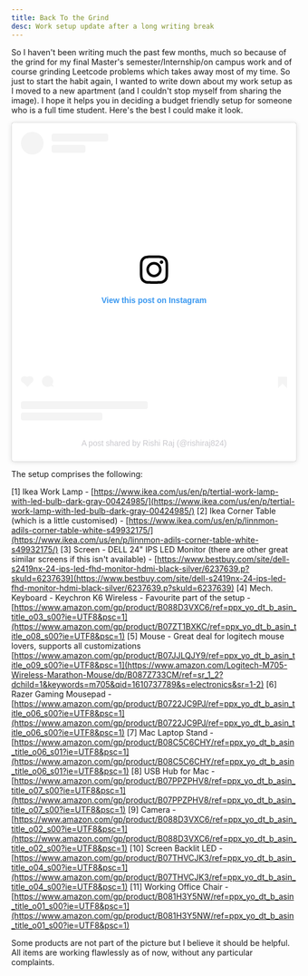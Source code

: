 ```yaml
---
title: Back To the Grind
desc: Work setup update after a long writing break
---
```


So I haven't been writing much the past few months, much so because of the grind for my final Master's semester/Internship/on campus work and of course grinding Leetcode problems which takes away most of my time. So just to start the habit again, I wanted to write down about my work setup as I moved to a new apartment (and I couldn't stop myself from sharing the image). I hope it helps you in deciding a budget friendly setup for someone who is a full time student. Here's the best I could make it look.

<blockquote class="instagram-media" data-instgrm-captioned data-instgrm-permalink="[https://www.instagram.com/p/CDpJPsZpluF/?utm_source=ig_embed&amp;utm_campaign=loading](https://www.instagram.com/p/CDpJPsZpluF/?utm_source=ig_embed&amp;utm_campaign=loading)" data-instgrm-version="13" style=" background:#FFF; border:0; border-radius:3px; box-shadow:0 0 1px 0 rgba(0,0,0,0.5),0 1px 10px 0 rgba(0,0,0,0.15); margin: 1px; max-width:540px; min-width:326px; padding:0; width:99.375%; width:-webkit-calc(100% - 2px); width:calc(100% - 2px);"><div style="padding:16px;"> <a href="[https://www.instagram.com/p/CDpJPsZpluF/?utm_source=ig_embed&amp;utm_campaign=loading](https://www.instagram.com/p/CDpJPsZpluF/?utm_source=ig_embed&amp;utm_campaign=loading)" style=" background:#FFFFFF; line-height:0; padding:0 0; text-align:center; text-decoration:none; width:100%;" target="_blank"> <div style=" display: flex; flex-direction: row; align-items: center;"> <div style="background-color: #F4F4F4; border-radius: 50%; flex-grow: 0; height: 40px; margin-right: 14px; width: 40px;"></div> <div style="display: flex; flex-direction: column; flex-grow: 1; justify-content: center;"> <div style=" background-color: #F4F4F4; border-radius: 4px; flex-grow: 0; height: 14px; margin-bottom: 6px; width: 100px;"></div> <div style=" background-color: #F4F4F4; border-radius: 4px; flex-grow: 0; height: 14px; width: 60px;"></div></div></div><div style="padding: 19% 0;"></div> <div style="display:block; height:50px; margin:0 auto 12px; width:50px;"><svg width="50px" height="50px" viewBox="0 0 60 60" version="1.1" xmlns="[https://www.w3.org/2000/svg](https://www.w3.org/2000/svg)" xmlns:xlink="[https://www.w3.org/1999/xlink](https://www.w3.org/1999/xlink)"><g stroke="none" stroke-width="1" fill="none" fill-rule="evenodd"><g transform="translate(-511.000000, -20.000000)" fill="#000000"><g><path d="M556.869,30.41 C554.814,30.41 553.148,32.076 553.148,34.131 C553.148,36.186 554.814,37.852 556.869,37.852 C558.924,37.852 560.59,36.186 560.59,34.131 C560.59,32.076 558.924,30.41 556.869,30.41 M541,60.657 C535.114,60.657 530.342,55.887 530.342,50 C530.342,44.114 535.114,39.342 541,39.342 C546.887,39.342 551.658,44.114 551.658,50 C551.658,55.887 546.887,60.657 541,60.657 M541,33.886 C532.1,33.886 524.886,41.1 524.886,50 C524.886,58.899 532.1,66.113 541,66.113 C549.9,66.113 557.115,58.899 557.115,50 C557.115,41.1 549.9,33.886 541,33.886 M565.378,62.101 C565.244,65.022 564.756,66.606 564.346,67.663 C563.803,69.06 563.154,70.057 562.106,71.106 C561.058,72.155 560.06,72.803 558.662,73.347 C557.607,73.757 556.021,74.244 553.102,74.378 C549.944,74.521 548.997,74.552 541,74.552 C533.003,74.552 532.056,74.521 528.898,74.378 C525.979,74.244 524.393,73.757 523.338,73.347 C521.94,72.803 520.942,72.155 519.894,71.106 C518.846,70.057 518.197,69.06 517.654,67.663 C517.244,66.606 516.755,65.022 516.623,62.101 C516.479,58.943 516.448,57.996 516.448,50 C516.448,42.003 516.479,41.056 516.623,37.899 C516.755,34.978 517.244,33.391 517.654,32.338 C518.197,30.938 518.846,29.942 519.894,28.894 C520.942,27.846 521.94,27.196 523.338,26.654 C524.393,26.244 525.979,25.756 528.898,25.623 C532.057,25.479 533.004,25.448 541,25.448 C548.997,25.448 549.943,25.479 553.102,25.623 C556.021,25.756 557.607,26.244 558.662,26.654 C560.06,27.196 561.058,27.846 562.106,28.894 C563.154,29.942 563.803,30.938 564.346,32.338 C564.756,33.391 565.244,34.978 565.378,37.899 C565.522,41.056 565.552,42.003 565.552,50 C565.552,57.996 565.522,58.943 565.378,62.101 M570.82,37.631 C570.674,34.438 570.167,32.258 569.425,30.349 C568.659,28.377 567.633,26.702 565.965,25.035 C564.297,23.368 562.623,22.342 560.652,21.575 C558.743,20.834 556.562,20.326 553.369,20.18 C550.169,20.033 549.148,20 541,20 C532.853,20 531.831,20.033 528.631,20.18 C525.438,20.326 523.257,20.834 521.349,21.575 C519.376,22.342 517.703,23.368 516.035,25.035 C514.368,26.702 513.342,28.377 512.574,30.349 C511.834,32.258 511.326,34.438 511.181,37.631 C511.035,40.831 511,41.851 511,50 C511,58.147 511.035,59.17 511.181,62.369 C511.326,65.562 511.834,67.743 512.574,69.651 C513.342,71.625 514.368,73.296 516.035,74.965 C517.703,76.634 519.376,77.658 521.349,78.425 C523.257,79.167 525.438,79.673 528.631,79.82 C531.831,79.965 532.853,80.001 541,80.001 C549.148,80.001 550.169,79.965 553.369,79.82 C556.562,79.673 558.743,79.167 560.652,78.425 C562.623,77.658 564.297,76.634 565.965,74.965 C567.633,73.296 568.659,71.625 569.425,69.651 C570.167,67.743 570.674,65.562 570.82,62.369 C570.966,59.17 571,58.147 571,50 C571,41.851 570.966,40.831 570.82,37.631"></path></g></g></g></svg></div><div style="padding-top: 8px;"> <div style=" color:#3897f0; font-family:Arial,sans-serif; font-size:14px; font-style:normal; font-weight:550; line-height:18px;"> View this post on Instagram</div></div><div style="padding: 12.5% 0;"></div> <div style="display: flex; flex-direction: row; margin-bottom: 14px; align-items: center;"><div> <div style="background-color: #F4F4F4; border-radius: 50%; height: 12.5px; width: 12.5px; transform: translateX(0px) translateY(7px);"></div> <div style="background-color: #F4F4F4; height: 12.5px; transform: rotate(-45deg) translateX(3px) translateY(1px); width: 12.5px; flex-grow: 0; margin-right: 14px; margin-left: 2px;"></div> <div style="background-color: #F4F4F4; border-radius: 50%; height: 12.5px; width: 12.5px; transform: translateX(9px) translateY(-18px);"></div></div><div style="margin-left: 8px;"> <div style=" background-color: #F4F4F4; border-radius: 50%; flex-grow: 0; height: 20px; width: 20px;"></div> <div style=" width: 0; height: 0; border-top: 2px solid transparent; border-left: 6px solid #f4f4f4; border-bottom: 2px solid transparent; transform: translateX(16px) translateY(-4px) rotate(30deg)"></div></div><div style="margin-left: auto;"> <div style=" width: 0px; border-top: 8px solid #F4F4F4; border-right: 8px solid transparent; transform: translateY(16px);"></div> <div style=" background-color: #F4F4F4; flex-grow: 0; height: 12px; width: 16px; transform: translateY(-4px);"></div> <div style=" width: 0; height: 0; border-top: 8px solid #F4F4F4; border-left: 8px solid transparent; transform: translateY(-4px) translateX(8px);"></div></div></div> <div style="display: flex; flex-direction: column; flex-grow: 1; justify-content: center; margin-bottom: 24px;"> <div style=" background-color: #F4F4F4; border-radius: 4px; flex-grow: 0; height: 14px; margin-bottom: 6px; width: 224px;"></div> <div style=" background-color: #F4F4F4; border-radius: 4px; flex-grow: 0; height: 14px; width: 144px;"></div></div></a><p style=" color:#c9c8cd; font-family:Arial,sans-serif; font-size:14px; line-height:17px; margin-bottom:0; margin-top:8px; overflow:hidden; padding:8px 0 7px; text-align:center; text-overflow:ellipsis; white-space:nowrap;"><a href="[https://www.instagram.com/p/CDpJPsZpluF/?utm_source=ig_embed&amp;utm_campaign=loading](https://www.instagram.com/p/CDpJPsZpluF/?utm_source=ig_embed&amp;utm_campaign=loading)" style=" color:#c9c8cd; font-family:Arial,sans-serif; font-size:14px; font-style:normal; font-weight:normal; line-height:17px; text-decoration:none;" target="_blank">A post shared by Rishi Raj (@rishiraj824)</a></p></div></blockquote> <script async src="[//www.instagram.com/embed.js](notion://www.instagram.com/embed.js)"></script>

The setup comprises the following:

[1] Ikea Work Lamp - [https://www.ikea.com/us/en/p/tertial-work-lamp-with-led-bulb-dark-gray-00424985/](https://www.ikea.com/us/en/p/tertial-work-lamp-with-led-bulb-dark-gray-00424985/)
[2] Ikea Corner Table (which is a little customised) - [https://www.ikea.com/us/en/p/linnmon-adils-corner-table-white-s49932175/](https://www.ikea.com/us/en/p/linnmon-adils-corner-table-white-s49932175/) 
[3] Screen - DELL 24" IPS LED Monitor (there are other great similar screens if this isn't available) - [https://www.bestbuy.com/site/dell-s2419nx-24-ips-led-fhd-monitor-hdmi-black-silver/6237639.p?skuId=6237639](https://www.bestbuy.com/site/dell-s2419nx-24-ips-led-fhd-monitor-hdmi-black-silver/6237639.p?skuId=6237639) 
[4] Mech. Keyboard - Keychron K6 Wireless - Favourite part of the setup - [https://www.amazon.com/gp/product/B088D3VXC6/ref=ppx_yo_dt_b_asin_title_o03_s00?ie=UTF8&psc=1](https://www.amazon.com/gp/product/B07ZT1BXKC/ref=ppx_yo_dt_b_asin_title_o08_s00?ie=UTF8&psc=1)
[5] Mouse - Great deal for logitech mouse lovers, supports all customizations [https://www.amazon.com/gp/product/B07JJLQJY9/ref=ppx_yo_dt_b_asin_title_o09_s00?ie=UTF8&psc=1](https://www.amazon.com/Logitech-M705-Wireless-Marathon-Mouse/dp/B087Z733CM/ref=sr_1_2?dchild=1&keywords=m705&qid=1610737789&s=electronics&sr=1-2)
[6] Razer Gaming Mousepad - [https://www.amazon.com/gp/product/B0722JC9PJ/ref=ppx_yo_dt_b_asin_title_o06_s00?ie=UTF8&psc=1](https://www.amazon.com/gp/product/B0722JC9PJ/ref=ppx_yo_dt_b_asin_title_o06_s00?ie=UTF8&psc=1)
[7] Mac Laptop Stand - [https://www.amazon.com/gp/product/B08C5C6CHY/ref=ppx_yo_dt_b_asin_title_o06_s01?ie=UTF8&psc=1](https://www.amazon.com/gp/product/B08C5C6CHY/ref=ppx_yo_dt_b_asin_title_o06_s01?ie=UTF8&psc=1)
[8] USB Hub for Mac - [https://www.amazon.com/gp/product/B07PPZPHV8/ref=ppx_yo_dt_b_asin_title_o07_s00?ie=UTF8&psc=1](https://www.amazon.com/gp/product/B07PPZPHV8/ref=ppx_yo_dt_b_asin_title_o07_s00?ie=UTF8&psc=1)
[9] Camera - [https://www.amazon.com/gp/product/B088D3VXC6/ref=ppx_yo_dt_b_asin_title_o02_s00?ie=UTF8&psc=1](https://www.amazon.com/gp/product/B088D3VXC6/ref=ppx_yo_dt_b_asin_title_o02_s00?ie=UTF8&psc=1)
[10] Screen Backlit LED - [https://www.amazon.com/gp/product/B07THVCJK3/ref=ppx_yo_dt_b_asin_title_o04_s00?ie=UTF8&psc=1](https://www.amazon.com/gp/product/B07THVCJK3/ref=ppx_yo_dt_b_asin_title_o04_s00?ie=UTF8&psc=1)
[11] Working Office Chair - [https://www.amazon.com/gp/product/B081H3Y5NW/ref=ppx_yo_dt_b_asin_title_o01_s00?ie=UTF8&psc=1](https://www.amazon.com/gp/product/B081H3Y5NW/ref=ppx_yo_dt_b_asin_title_o01_s00?ie=UTF8&psc=1)

Some products are not part of the picture but I believe it should be helpful. All items are working flawlessly as of now, without any particular complaints.